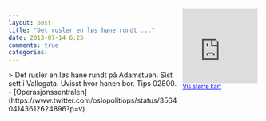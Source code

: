```yaml
---
layout: post
title: "Det rusler en løs hane rundt ..."
date: 2013-07-14 6:25
comments: true
categories: 
---
```

<div style="float:right; margin:5px; position:relative;top:-130px;"><iframe width="150" height="150" frameborder="0" scrolling="no" marginheight="0" marginwidth="0" src="http://maps.google.com/maps?q=Vallegata,+Oslo&hl=no&t=m&z=14&output=embed&iwloc=&"></iframe><br/><small><a href="http://maps.google.com/maps?q=Vallegata,+Oslo&hl=no&t=m&z=14&source=embed&iwloc=A" style="color:#0000FF;text-align:left" target="_new">Vis st&oslash;rre kart</a></small></div>
> Det rusler en løs hane rundt på Adamstuen. Sist sett i Vallegata. Uvisst hvor hanen bor. Tips 02800.
- [Operasjonssentralen](https://www.twitter.com/oslopolitiops/status/356404143612624896?p=v)
